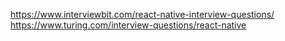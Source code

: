 https://www.interviewbit.com/react-native-interview-questions/
https://www.turing.com/interview-questions/react-native